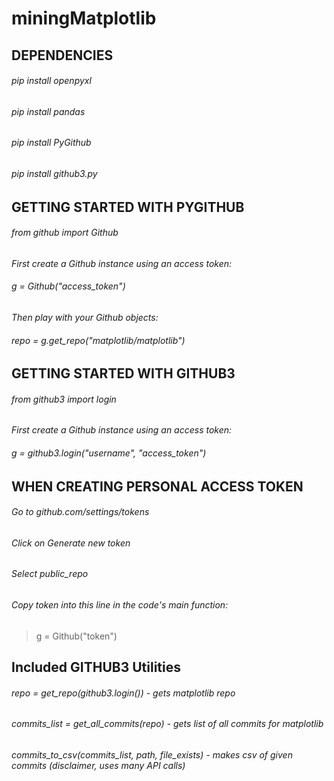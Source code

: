 # miningMatplotlib

## DEPENDENCIES 
###### pip install openpyxl
###### pip install pandas
###### pip install PyGithub
###### pip install github3.py

## GETTING STARTED WITH PYGITHUB 
###### from github import Github
*First create a Github instance using an access token:* 
###### g = Github("access_token")
*Then play with your Github objects:*
###### repo = g.get_repo("matplotlib/matplotlib")

## GETTING STARTED WITH GITHUB3 
###### from github3 import login
*First create a Github instance using an access token:* 
###### g = github3.login("username", "access_token")

## WHEN CREATING PERSONAL ACCESS TOKEN
###### Go to github.com/settings/tokens
###### Click on Generate new token
###### Select public_repo 
###### Copy token into this line in the code's main function:
> g = Github("token")

## Included GITHUB3 Utilities
###### repo = get_repo(github3.login()) - gets matplotlib repo
###### commits_list = get_all_commits(repo) - gets list of all commits for matplotlib
###### commits_to_csv(commits_list, path, file_exists) - makes csv of given commits (disclaimer, uses many API calls)
